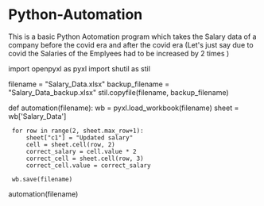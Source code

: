 # Python-Automation

   This is a basic Python Aotomation program which takes the Salary data of a company before the covid era and after the covid era (Let's just say due to covid the      Salaries of the Emplyees had to be increased by 2 times )

import openpyxl as pyxl
import shutil as stil

filename = "Salary_Data.xlsx"
backup_filename = "Salary_Data_backup.xlsx"
stil.copyfile(filename, backup_filename)

def automation(filename):
     wb = pyxl.load_workbook(filename)
     sheet = wb['Salary_Data']


     for row in range(2, sheet.max_row+1):
         sheet["c1"] = "Updated salary"
         cell = sheet.cell(row, 2)
         correct_salary = cell.value * 2
         correct_cell = sheet.cell(row, 3)
         correct_cell.value = correct_salary

     wb.save(filename)

automation(filename)

